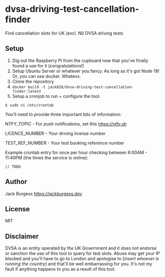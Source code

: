 # dvsa-driving-test-cancellation-finder
Find cancellation slots for UK (excl. NI) DVSA driving tests

## Setup

1. Dig out the Raspberry Pi from the cupboard now that you've finally found a use for it (congratulations!)
2. Setup Ubuntu Server or whatever you fancy. As long as it's got Node 18! Or, you can use docker. Whatevs.
3. Clone the repository
4. `docker build -t jack828/dvsa-driving-test-cancellation-finder:latest .`
5. Setup a cronjob to run + configure the tool:

```
$ sudo vi /etc/crontab
```

You'll need to provide three important bits of information:

NTFY_TOPIC - For push notifications, set this <https://ntfy.sh>

LICENCE_NUMBER - Your driving license number

TEST_REF_NUMBER - Your test booking reference number

Example crontab entry for once per hour checking between 6:00AM - 11:40PM (the times the service is online):

```
// TODO
```

## Author

Jack Burgess <https://jackburgess.dev>

## License

MIT

## Disclaimer

DVSA is an entity operated by the UK Government and it does not endorse or sanction the use of this tool to query for test slots. Abuse may get your IP blocked and you'll have to go to London and apologise to [_insert whoever is running the country_] and that'll be well embarrassing for you. It's not my fault if anything happens to you as a result of this tool.
